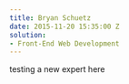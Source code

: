 ```yaml
---
title: Bryan Schuetz
date: 2015-11-20 15:35:00 Z
solution:
- Front-End Web Development
---
```


testing a new expert here